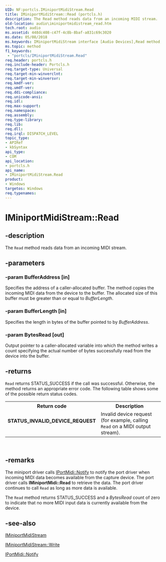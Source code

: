 ```yaml
---
UID: NF:portcls.IMiniportMidiStream.Read
title: IMiniportMidiStream::Read (portcls.h)
description: The Read method reads data from an incoming MIDI stream.
old-location: audio\iminiportmidistream_read.htm
tech.root: audio
ms.assetid: 448dc408-c47f-4c8b-8baf-a831c69c3020
ms.date: 05/08/2018
ms.keywords: IMiniportMidiStream interface [Audio Devices],Read method, IMiniportMidiStream.Read, IMiniportMidiStream::Read, Read, Read method [Audio Devices], Read method [Audio Devices],IMiniportMidiStream interface, audio.iminiportmidistream_read, audmp-routines_35ce63a1-ab31-4758-887a-9043e1f65915.xml, portcls/IMiniportMidiStream::Read
ms.topic: method
f1_keywords:
 - "portcls/IMiniportMidiStream.Read"
req.header: portcls.h
req.include-header: Portcls.h
req.target-type: Universal
req.target-min-winverclnt: 
req.target-min-winversvr: 
req.kmdf-ver: 
req.umdf-ver: 
req.ddi-compliance: 
req.unicode-ansi: 
req.idl: 
req.max-support: 
req.namespace: 
req.assembly: 
req.type-library: 
req.lib: 
req.dll: 
req.irql: DISPATCH_LEVEL
topic_type:
- APIRef
- kbSyntax
api_type:
- COM
api_location:
- portcls.h
api_name:
- IMiniportMidiStream.Read
product:
- Windows
targetos: Windows
req.typenames: 
---
```


# IMiniportMidiStream::Read


## -description


The <code>Read</code> method reads data from an incoming MIDI stream.


## -parameters




### -param BufferAddress [in]

Specifies the address of a caller-allocated buffer. The method copies the incoming MIDI data from the device to the buffer. The allocated size of this buffer must be greater than or equal to <i>BufferLength</i>.


### -param BufferLength [in]

Specifies the length in bytes of the buffer pointed to by <i>BufferAddress</i>.


### -param BytesRead [out]

Output pointer to a caller-allocated variable into which the method writes a count specifying the actual number of bytes successfully read from the device into the buffer.


## -returns



<code>Read</code> returns STATUS_SUCCESS if the call was successful. Otherwise, the method returns an appropriate error code. The following table shows some of the possible return status codes.

<table>
<tr>
<th>Return code</th>
<th>Description</th>
</tr>
<tr>
<td width="40%">
<dl>
<dt><b>STATUS_INVALID_DEVICE_REQUEST</b></dt>
</dl>
</td>
<td width="60%">
Invalid device request (for example, calling <code>Read</code> on a MIDI output stream).

</td>
</tr>
</table>
 




## -remarks



The miniport driver calls <a href="https://docs.microsoft.com/windows-hardware/drivers/ddi/content/portcls/nf-portcls-iportmidi-notify">IPortMidi::Notify</a> to notify the port driver when incoming MIDI data becomes available from the capture device. The port driver calls <b>IMiniportMidi::Read</b> to retrieve the data. The port driver continues to call <code>Read</code> as long as more data is available.

The <code>Read</code> method returns STATUS_SUCCESS and a <i>BytesRead</i> count of zero to indicate that no more MIDI input data is currently available from the device. 




## -see-also




<a href="https://docs.microsoft.com/windows-hardware/drivers/ddi/content/portcls/nn-portcls-iminiportmidistream">IMiniportMidiStream</a>



<a href="https://docs.microsoft.com/windows-hardware/drivers/ddi/content/portcls/nf-portcls-iminiportmidistream-write">IMiniportMidiStream::Write</a>



<a href="https://docs.microsoft.com/windows-hardware/drivers/ddi/content/portcls/nf-portcls-iportmidi-notify">IPortMidi::Notify</a>
 

 

